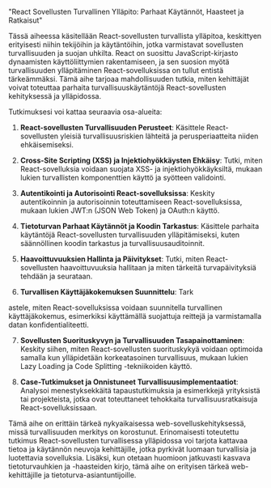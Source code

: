 "React Sovellusten Turvallinen Ylläpito: Parhaat Käytännöt, Haasteet ja Ratkaisut"

Tässä aiheessa käsitellään React-sovellusten turvallista ylläpitoa, keskittyen erityisesti niihin tekijöihin ja käytäntöihin, jotka varmistavat sovellusten turvallisuuden ja suojan uhkilta. React on suosittu JavaScript-kirjasto dynaamisten käyttöliittymien rakentamiseen, ja sen suosion myötä turvallisuuden ylläpitäminen React-sovelluksissa on tullut entistä tärkeämmäksi. Tämä aihe tarjoaa mahdollisuuden tutkia, miten kehittäjät voivat toteuttaa parhaita turvallisuuskäytäntöjä React-sovellusten kehityksessä ja ylläpidossa.

Tutkimuksesi voi kattaa seuraavia osa-alueita:

1. **React-sovellusten Turvallisuuden Perusteet**: Käsittele React-sovellusten yleisiä turvallisuusriskien lähteitä ja perusperiaatteita niiden ehkäisemiseksi.

2. **Cross-Site Scripting (XSS) ja Injektiohyökkäysten Ehkäisy**: Tutki, miten React-sovelluksia voidaan suojata XSS- ja injektiohyökkäyksiltä, mukaan lukien turvallisten komponenttien käyttö ja syötteen validointi.

3. **Autentikointi ja Autorisointi React-sovelluksissa**: Keskity autentikoinnin ja autorisoinnin toteuttamiseen React-sovelluksissa, mukaan lukien JWT:n (JSON Web Token) ja OAuth:n käyttö.

4. **Tietoturvan Parhaat Käytännöt ja Koodin Tarkastus**: Käsittele parhaita käytäntöjä React-sovellusten turvallisuuden ylläpitämiseksi, kuten säännöllinen koodin tarkastus ja turvallisuusauditoinnit.

5. **Haavoittuvuuksien Hallinta ja Päivitykset**: Tutki, miten React-sovellusten haavoittuvuuksia hallitaan ja miten tärkeitä turvapäivityksiä tehdään ja seurataan.

6. **Turvallisen Käyttäjäkokemuksen Suunnittelu**: Tark

astele, miten React-sovelluksissa voidaan suunnitella turvallinen käyttäjäkokemus, esimerkiksi käyttämällä suojattuja reittejä ja varmistamalla datan konfidentialiteetti.

7. **Sovellusten Suorituskyvyn ja Turvallisuuden Tasapainottaminen**: Keskity siihen, miten React-sovellusten suorituskykyä voidaan optimoida samalla kun ylläpidetään korkeatasoinen turvallisuus, mukaan lukien Lazy Loading ja Code Splitting -tekniikoiden käyttö.

8. **Case-Tutkimukset ja Onnistuneet Turvallisuusimplementaatiot**: Analysoi menestyksekkäitä tapaustutkimuksia ja esimerkkejä yrityksistä tai projekteista, jotka ovat toteuttaneet tehokkaita turvallisuusratkaisuja React-sovelluksissaan.

Tämä aihe on erittäin tärkeä nykyaikaisessa web-sovelluskehityksessä, missä turvallisuuden merkitys on korostunut. Erinomaisesti toteutettu tutkimus React-sovellusten turvallisessa ylläpidossa voi tarjota kattavaa tietoa ja käytännön neuvoja kehittäjille, jotka pyrkivät luomaan turvallisia ja luotettavia sovelluksia. Lisäksi, kun otetaan huomioon jatkuvasti kasvava tietoturvauhkien ja -haasteiden kirjo, tämä aihe on erityisen tärkeä web-kehittäjille ja tietoturva-asiantuntijoille.
